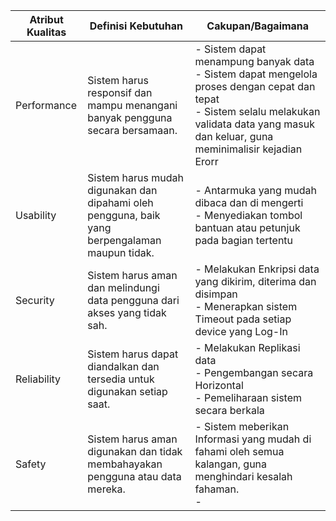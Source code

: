 
| Atribut				Kualitas | Definisi				Kebutuhan                                                                                | Cakupan/Bagaimana                                                                                                                                                                                      |
| ------------------- | ---------------------------------------------------------------------------------------------------- | ------------------------------------------------------------------------------------------------------------------------------------------------------------------------------------------------------ |
| Performance         | Sistem				harus responsif dan mampu menangani banyak pengguna secara				bersamaan.                   | - Sistem dapat menampung banyak data<br />- Sistem dapat mengelola proses dengan cepat dan tepat<br />- Sistem selalu melakukan validata data yang masuk dan keluar, guna meminimalisir kejadian Erorr |
| Usability           | Sistem				harus mudah digunakan dan dipahami oleh pengguna, baik yang				berpengalaman maupun tidak. | - Antarmuka yang mudah dibaca dan di mengerti<br />- Menyediakan tombol bantuan atau petunjuk pada bagian tertentu                                                                                     |
| Security            | Sistem				harus aman dan melindungi data pengguna				dari akses yang tidak sah.                     | - Melakukan Enkripsi data yang dikirim, diterima dan disimpan<br />- Menerapkan sistem Timeout pada setiap device yang Log-In                                                                          |
| Reliability         | Sistem				harus dapat diandalkan dan tersedia untuk digunakan setiap saat.                           | - Melakukan Replikasi data<br />- Pengembangan secara Horizontal<br />- Pemeliharaan sistem secara berkala                                                                                             |
| Safety              | Sistem				harus aman digunakan dan tidak membahayakan pengguna atau data				mereka.                  | - Sistem meberikan Informasi yang mudah di fahami oleh semua kalangan, guna menghindari kesalah fahaman.<br />-                                                                                       |
